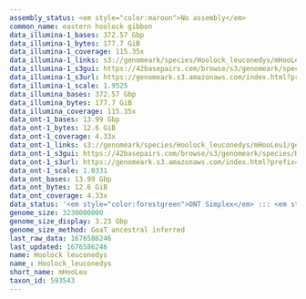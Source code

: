 ```yaml
---
assembly_status: <em style="color:maroon">No assembly</em>
common_name: eastern hoolock gibbon
data_illumina-1_bases: 372.57 Gbp
data_illumina-1_bytes: 177.7 GiB
data_illumina-1_coverage: 115.35x
data_illumina-1_links: s3://genomeark/species/Hoolock_leuconedys/mHooLeu1/genomic_data/illumina/<br>
data_illumina-1_s3gui: https://42basepairs.com/browse/s3/genomeark/species/Hoolock_leuconedys/mHooLeu1/genomic_data/illumina/
data_illumina-1_s3url: https://genomeark.s3.amazonaws.com/index.html?prefix=species/Hoolock_leuconedys/mHooLeu1/genomic_data/illumina/
data_illumina-1_scale: 1.9525
data_illumina_bases: 372.57 Gbp
data_illumina_bytes: 177.7 GiB
data_illumina_coverage: 115.35x
data_ont-1_bases: 13.99 Gbp
data_ont-1_bytes: 12.6 GiB
data_ont-1_coverage: 4.33x
data_ont-1_links: s3://genomeark/species/Hoolock_leuconedys/mHooLeu1/genomic_data/ont/<br>
data_ont-1_s3gui: https://42basepairs.com/browse/s3/genomeark/species/Hoolock_leuconedys/mHooLeu1/genomic_data/ont/
data_ont-1_s3url: https://genomeark.s3.amazonaws.com/index.html?prefix=species/Hoolock_leuconedys/mHooLeu1/genomic_data/ont/
data_ont-1_scale: 1.0331
data_ont_bases: 13.99 Gbp
data_ont_bytes: 12.6 GiB
data_ont_coverage: 4.33x
data_status: '<em style="color:forestgreen">ONT Simplex</em> ::: <em style="color:forestgreen">Illumina</em>'
genome_size: 3230000000
genome_size_display: 3.23 Gbp
genome_size_method: GoaT ancestral inferred
last_raw_data: 1676586246
last_updated: 1676586246
name: Hoolock leuconedys
name_: Hoolock_leuconedys
short_name: mHooLeu
taxon_id: 593543
---
```

